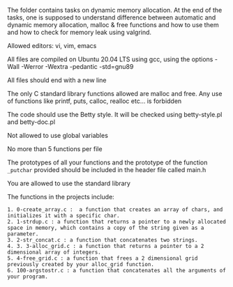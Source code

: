 The folder contains tasks on dynamic memory allocation. At the end of the tasks, one is supposed to understand difference between automatic and dynamic memory allocation, malloc & free functions and how to use them and how to check for memory leak using valgrind.

Allowed editors: vi, vim, emacs

All files are compiled on Ubuntu 20.04 LTS using gcc, using the options -Wall -Werror -Wextra -pedantic -std=gnu89

All files should end with a new line

The only C standard library functions allowed are malloc and free. Any use of functions like printf, puts, calloc, realloc etc… is forbidden

The code should use the Betty style. It will be checked using betty-style.pl and betty-doc.pl

Not allowed to use global variables

No more than 5 functions per file

The prototypes of all your functions and the prototype of the function `_putchar` provided should be included in the header file called main.h

You are allowed to use the standard library

The functions in the projects include:

	1. 0-create_array.c :  a function that creates an array of chars, and initializes it with a specific char.
	2. 1-strdup.c : a function that returns a pointer to a newly allocated space in memory, which contains a copy of the string given as a parameter.
	3. 2-str_concat.c : a function that concatenates two strings.
	4. 3. 3-alloc_grid.c : a function that returns a pointer to a 2 dimensional array of integers.
	5. 4-free_grid.c : a function that frees a 2 dimensional grid previously created by your alloc_grid function.
	6. 100-argstostr.c : a function that concatenates all the arguments of your program.


